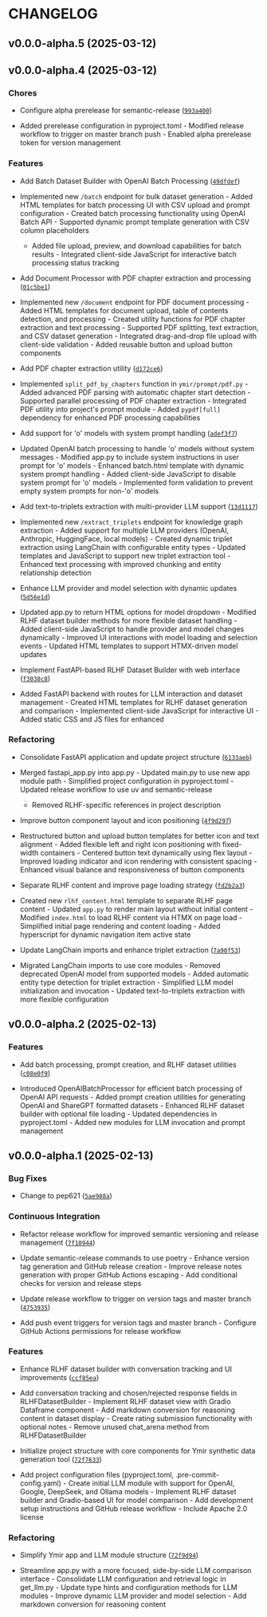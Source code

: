 # CHANGELOG


## v0.0.0-alpha.5 (2025-03-12)


## v0.0.0-alpha.4 (2025-03-12)

### Chores

- Configure alpha prerelease for semantic-release
  ([`993a400`](https://github.com/kodalli/ymir/commit/993a400183ed0ce7620efc481021d4405a65d5bb))

- Added prerelease configuration in pyproject.toml - Modified release workflow to trigger on master
  branch push - Enabled alpha prerelease token for version management

### Features

- Add Batch Dataset Builder with OpenAI Batch Processing
  ([`49dfdef`](https://github.com/kodalli/ymir/commit/49dfdeffe88f098947f34c3cbb60b0812252216b))

- Implemented new `/batch` endpoint for bulk dataset generation - Added HTML templates for batch
  processing UI with CSV upload and prompt configuration - Created batch processing functionality
  using OpenAI Batch API - Supported dynamic prompt template generation with CSV column placeholders
  - Added file upload, preview, and download capabilities for batch results - Integrated client-side
  JavaScript for interactive batch processing status tracking

- Add Document Processor with PDF chapter extraction and processing
  ([`01c5be1`](https://github.com/kodalli/ymir/commit/01c5be13b842143a3cd8d2d6c49b08ce10d473b4))

- Implemented new `/document` endpoint for PDF document processing - Added HTML templates for
  document upload, table of contents detection, and processing - Created utility functions for PDF
  chapter extraction and text processing - Supported PDF splitting, text extraction, and CSV dataset
  generation - Integrated drag-and-drop file upload with client-side validation - Added reusable
  button and upload button components

- Add PDF chapter extraction utility
  ([`d172ce6`](https://github.com/kodalli/ymir/commit/d172ce66c56551b4c1b361a068a133b1b8665f24))

- Implemented `split_pdf_by_chapters` function in `ymir/prompt/pdf.py` - Added advanced PDF parsing
  with automatic chapter start detection - Supported parallel processing of PDF chapter extraction -
  Integrated PDF utility into project's prompt module - Added `pypdf[full]` dependency for enhanced
  PDF processing capabilities

- Add support for 'o' models with system prompt handling
  ([`adef3f7`](https://github.com/kodalli/ymir/commit/adef3f7b536b59ce20886da5b1e3b9c83c4d824c))

- Updated OpenAI batch processing to handle 'o' models without system messages - Modified app.py to
  include system instructions in user prompt for 'o' models - Enhanced batch.html template with
  dynamic system prompt handling - Added client-side JavaScript to disable system prompt for 'o'
  models - Implemented form validation to prevent empty system prompts for non-'o' models

- Add text-to-triplets extraction with multi-provider LLM support
  ([`13d1117`](https://github.com/kodalli/ymir/commit/13d1117828ad7999360f1e3aa8222cf06f02308f))

- Implemented new `/extract_triplets` endpoint for knowledge graph extraction - Added support for
  multiple LLM providers (OpenAI, Anthropic, HuggingFace, local models) - Created dynamic triplet
  extraction using LangChain with configurable entity types - Updated templates and JavaScript to
  support new triplet extraction tool - Enhanced text processing with improved chunking and entity
  relationship detection

- Enhance LLM provider and model selection with dynamic updates
  ([`5d56e1d`](https://github.com/kodalli/ymir/commit/5d56e1da22c6f8cdf1c1343f36cedf1a860bc1ac))

- Updated app.py to return HTML options for model dropdown - Modified RLHF dataset builder methods
  for more flexible dataset handling - Added client-side JavaScript to handle provider and model
  changes dynamically - Improved UI interactions with model loading and selection events - Updated
  HTML templates to support HTMX-driven model updates

- Implement FastAPI-based RLHF Dataset Builder with web interface
  ([`f3038c8`](https://github.com/kodalli/ymir/commit/f3038c8c33164e4caa66226e298b96f3a9ead139))

- Added FastAPI backend with routes for LLM interaction and dataset management - Created HTML
  templates for RLHF dataset generation and comparison - Implemented client-side JavaScript for
  interactive UI - Added static CSS and JS files for enhanced

### Refactoring

- Consolidate FastAPI application and update project structure
  ([`6133aeb`](https://github.com/kodalli/ymir/commit/6133aeb9308a797d5861446ca8e0012c74822c46))

- Merged fastapi_app.py into app.py - Updated main.py to use new app module path - Simplified
  project configuration in pyproject.toml - Updated release workflow to use uv and semantic-release
  - Removed RLHF-specific references in project description

- Improve button component layout and icon positioning
  ([`4f9d297`](https://github.com/kodalli/ymir/commit/4f9d29778c469f71964e6bc5ceab20c7e19aa9fe))

- Restructured button and upload button templates for better icon and text alignment - Added
  flexible left and right icon positioning with fixed-width containers - Centered button text
  dynamically using flex layout - Improved loading indicator and icon rendering with consistent
  spacing - Enhanced visual balance and responsiveness of button components

- Separate RLHF content and improve page loading strategy
  ([`fd2b2a3`](https://github.com/kodalli/ymir/commit/fd2b2a33856ef4d4a4d858bbac5c3c5625ddb9c0))

- Created new `rlhf_content.html` template to separate RLHF page content - Updated `app.py` to
  render main layout without initial content - Modified `index.html` to load RLHF content via HTMX
  on page load - Simplified initial page rendering and content loading - Added hyperscript for
  dynamic navigation item active state

- Update LangChain imports and enhance triplet extraction
  ([`7a90f53`](https://github.com/kodalli/ymir/commit/7a90f531d6e12879b28cc08420aa0ee14120177a))

- Migrated LangChain imports to use core modules - Removed deprecated OpenAI model from supported
  models - Added automatic entity type detection for triplet extraction - Simplified LLM model
  initialization and invocation - Updated text-to-triplets extraction with more flexible
  configuration


## v0.0.0-alpha.2 (2025-02-13)

### Features

- Add batch processing, prompt creation, and RLHF dataset utilities
  ([`c08e0f9`](https://github.com/kodalli/ymir/commit/c08e0f9f37b9322e9d2e2aedc1205a79cb8d5dd7))

- Introduced OpenAIBatchProcessor for efficient batch processing of OpenAI API requests - Added
  prompt creation utilities for generating OpenAI and ShareGPT formatted datasets - Enhanced RLHF
  dataset builder with optional file loading - Updated dependencies in pyproject.toml - Added new
  modules for LLM invocation and prompt management


## v0.0.0-alpha.1 (2025-02-13)

### Bug Fixes

- Change to pep621
  ([`5ae988a`](https://github.com/kodalli/ymir/commit/5ae988a13572a36d4031cc2b1614b58a75f5fad1))

### Continuous Integration

- Refactor release workflow for improved semantic versioning and release management
  ([`7f10944`](https://github.com/kodalli/ymir/commit/7f1094428fc8490a7868d454685064f86626553a))

- Update semantic-release commands to use poetry - Enhance version tag generation and GitHub release
  creation - Improve release notes generation with proper GitHub Actions escaping - Add conditional
  checks for version and release steps

- Update release workflow to trigger on version tags and master branch
  ([`4753935`](https://github.com/kodalli/ymir/commit/47539358e34b0b7315635707ab769ef0f87b6094))

- Add push event triggers for version tags and master branch - Configure GitHub Actions permissions
  for release workflow

### Features

- Enhance RLHF dataset builder with conversation tracking and UI improvements
  ([`ccf85ea`](https://github.com/kodalli/ymir/commit/ccf85ea2396fa5b664be83780b4dca71c8b692b4))

- Add conversation tracking and chosen/rejected response fields in RLHFDatasetBuilder - Implement
  RLHF dataset view with Gradio Dataframe component - Add markdown conversion for reasoning content
  in dataset display - Create rating submission functionality with optional notes - Remove unused
  chat_arena method from RLHFDatasetBuilder

- Initialize project structure with core components for Ymir synthetic data generation tool
  ([`72f7633`](https://github.com/kodalli/ymir/commit/72f7633513d467732adf57784b2a16cdd72d3cd0))

- Add project configuration files (pyproject.toml, .pre-commit-config.yaml) - Create initial LLM
  module with support for OpenAI, Google, DeepSeek, and Ollama models - Implement RLHF dataset
  builder and Gradio-based UI for model comparison - Add development setup instructions and GitHub
  release workflow - Include Apache 2.0 license

### Refactoring

- Simplify Ymir app and LLM module structure
  ([`72f9d94`](https://github.com/kodalli/ymir/commit/72f9d94cecd3b5cde3ef5d5b30656b3e06068854))

- Streamline app.py with a more focused, side-by-side LLM comparison interface - Consolidate LLM
  configuration and retrieval logic in get_llm.py - Update type hints and configuration methods for
  LLM modules - Improve dynamic LLM provider and model selection - Add markdown conversion for
  reasoning content
